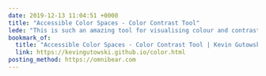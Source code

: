```yaml
---
date: 2019-12-13 11:04:51 +0000
title: "Accessible Color Spaces - Color Contrast Tool"
lede: "This is such an amazing tool for visualising colour and contrast that'll help you confidently meet your accessibility requirements. It can even provide closest accessible colours, so it really takes away a huge amount of the manual work and difficulty in choosing accessible contrasting colours."
bookmark_of:
  title: "Accessible Color Spaces - Color Contrast Tool | Kevin Gutowski"
  link: https://kevingutowski.github.io/color.html
posting_method: https://omnibear.com
---
```


